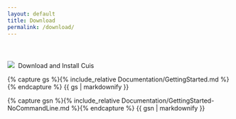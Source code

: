 ```yaml
---
layout: default
title: Download
permalink: /download/
---
```


<div style="padding: 20px;"></div>
<div class="windowbar"><img src="../buttons.png">&nbsp;&nbsp;Download and Install Cuis</div>
<div class="window-content">

{% capture gs %}{% include_relative Documentation/GettingStarted.md %}{% endcapture %}
{{ gs | markdownify }}

{% capture gsn %}{% include_relative Documentation/GettingStarted-NoCommandLine.md %}{% endcapture %}
{{ gsn | markdownify }}
</div>

